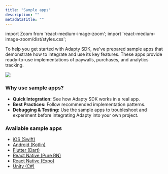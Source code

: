 ```yaml
---
title: "Sample apps"
description: ""
metadataTitle: ""
---
```


import Zoom from 'react-medium-image-zoom';
import 'react-medium-image-zoom/dist/styles.css';

To help you get started with Adapty SDK, we've prepared sample apps that demonstrate how to integrate and use its key features. These apps provide ready-to-use implementations of paywalls, purchases, and analytics tracking.

<Zoom>
  <img src={require('./img/adapty-scheme.webp').default}
  style={{
    border: 'none', /* border width and color */
    width: '700px', /* image width */
    display: 'block', /* for alignment */
    margin: '0 auto' /* center alignment */
  }}
/>
</Zoom>

### Why use sample apps?

- **Quick Integration:** See how Adapty SDK works in a real app.
- **Best Practices:** Follow recommended implementation patterns.
- **Debugging & Testing:** Use the sample apps to troubleshoot and experiment before integrating Adapty into your own project.

### Available sample apps

- [iOS (Swift)](https://github.com/adaptyteam/AdaptySDK-iOS/tree/master/Examples)
- [Android (Kotlin)](https://github.com/adaptyteam/AdaptySDK-Android)
- [Flutter (Dart)](https://github.com/adaptyteam/AdaptySDK-Flutter/tree/master/example)
- [React Native (Pure RN)](https://github.com/adaptyteam/AdaptySDK-React-Native/tree/master/examples/AdaptyRnSdkExample)
- [React Native (Expo)](https://github.com/adaptyteam/Focus-Journal-React-Native-Expo)
- [Unity (C#)](https://github.com/adaptyteam/AdaptySDK-Unity)
